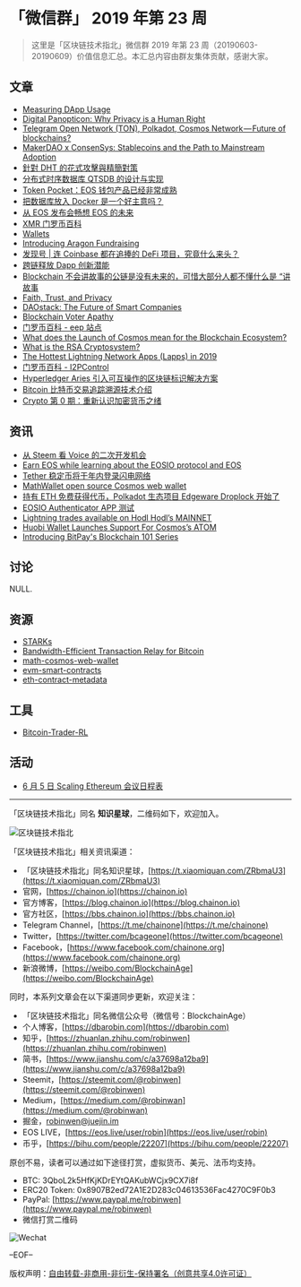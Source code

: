 # 「微信群」 2019 年第 23 周

> 这里是「区块链技术指北」微信群 2019 年第 23 周（20190603-20190609）价值信息汇总。本汇总内容由群友集体贡献，感谢大家。

## 文章

* [Measuring DApp Usage](https://bbs.chainon.io/d/3622)
* [Digital Panopticon: Why Privacy is a Human Right](https://bbs.chainon.io/d/3623)
* [Telegram Open Network (TON), Polkadot, Cosmos Network — Future of blockchains?](https://bbs.chainon.io/d/3624)
* [MakerDAO x ConsenSys: Stablecoins and the Path to Mainstream Adoption](https://bbs.chainon.io/d/3625)
* [針對 DHT 的花式攻擊與精簡對策](https://bbs.chainon.io/d/3628)
* [分布式时序数据库 QTSDB 的设计与实现](https://bbs.chainon.io/d/3629)
* [Token Pocket：EOS 钱包产品已经非常成熟](https://bbs.chainon.io/d/3630)
* [把数据库放入 Docker 是一个好主意吗？](https://bbs.chainon.io/d/3633)
* [从 EOS 发布会畅想 EOS 的未来](https://bbs.chainon.io/d/3636)
* [XMR 门罗币百科](https://bbs.chainon.io/d/3639)
* [Wallets](https://bbs.chainon.io/d/3640)
* [Introducing Aragon Fundraising](https://bbs.chainon.io/d/3641)
* [发现号 | 连 Coinbase 都在追捧的 DeFi 项目，究竟什么来头？](https://bbs.chainon.io/d/3643)
* [跨链释放 Dapp 创新潜能](https://bbs.chainon.io/d/3644)
* [Blockchain 不会讲故事的公链是没有未来的，可惜大部分人都不懂什么是 “讲故事](https://bbs.chainon.io/d/3645)
* [Faith, Trust, and Privacy](https://bbs.chainon.io/d/3646)
* [DAOstack: The Future of Smart Companies](https://bbs.chainon.io/d/3647)
* [Blockchain Voter Apathy](https://bbs.chainon.io/d/3648)
* [门罗币百科 - eep 站点](https://bbs.chainon.io/d/3650)
* [What does the Launch of Cosmos mean for the Blockchain Ecosystem?](https://bbs.chainon.io/d/3652)
* [What is the RSA Cryptosystem?](https://bbs.chainon.io/d/3653)
* [The Hottest Lightning Network Apps (Lapps) in 2019](https://bbs.chainon.io/d/3654)
* [门罗币百科 - I2PControl](https://bbs.chainon.io/d/3656)
* [Hyperledger Aries 引入可互操作的区块链标识解决方案](https://bbs.chainon.io/d/3659)
* [Bitcoin 比特币交易追踪溯源技术介绍](https://bbs.chainon.io/d/3660)
* [Crypto 第 0 期：重新认识加密货币之绪](https://bbs.chainon.io/d/3664)

## 资讯

* [从 Steem 看 Voice 的二次开发机会](https://bbs.chainon.io/d/3626)
* [Earn EOS while learning about the EOSIO protocol and EOS](https://bbs.chainon.io/d/3627)
* [Tether 稳定币将于年内登录闪电网络](https://bbs.chainon.io/d/3632)
* [MathWallet open source Cosmos web wallet](https://bbs.chainon.io/d/3637)
* [持有 ETH 免费获得代币，Polkadot 生态项目 Edgeware Droplock 开始了](https://bbs.chainon.io/d/3642)
* [EOSIO Authenticator APP 测试](https://bbs.chainon.io/d/3649)
* [Lightning trades available on Hodl Hodl’s MAINNET](https://bbs.chainon.io/d/3655)
* [Huobi Wallet Launches Support For Cosmos’s ATOM](https://bbs.chainon.io/d/3657)
* [Introducing BitPay's Blockchain 101 Series](https://bbs.chainon.io/d/3658)

## 讨论

NULL.

## 资源

* [STARKs](https://bbs.chainon.io/d/3634)
* [Bandwidth-Efficient Transaction Relay for Bitcoin](https://bbs.chainon.io/d/3635)
* [math-cosmos-web-wallet](https://bbs.chainon.io/d/3638)
* [evm-smart-contracts](https://bbs.chainon.io/d/3661)
* [eth-contract-metadata](https://bbs.chainon.io/d/3662)

## 工具

* [Bitcoin-Trader-RL](https://bbs.chainon.io/d/3663)

## 活动

* [6 月 5 日 Scaling Ethereum 会议日程表](https://bbs.chainon.io/d/3631)

***

「区块链技术指北」同名 **知识星球**，二维码如下，欢迎加入。

![区块链技术指北](https://cdn.dbarobin.com/3YzonTR.png)

「区块链技术指北」相关资讯渠道：

* 「区块链技术指北」同名知识星球，[https://t.xiaomiquan.com/ZRbmaU3](https://t.xiaomiquan.com/ZRbmaU3)
* 官网，[https://chainon.io](https://chainon.io)
* 官方博客，[https://blog.chainon.io](https://blog.chainon.io)
* 官方社区，[https://bbs.chainon.io](https://bbs.chainon.io)
* Telegram Channel，[https://t.me/chainone](https://t.me/chainone)
* Twitter，[https://twitter.com/bcageone](https://twitter.com/bcageone)
* Facebook，[https://www.facebook.com/chainone.org](https://www.facebook.com/chainone.org)
* 新浪微博，[https://weibo.com/BlockchainAge](https://weibo.com/BlockchainAge)

同时，本系列文章会在以下渠道同步更新，欢迎关注：

* 「区块链技术指北」同名微信公众号（微信号：BlockchainAge）
* 个人博客，[https://dbarobin.com](https://dbarobin.com)
* 知乎，[https://zhuanlan.zhihu.com/robinwen](https://zhuanlan.zhihu.com/robinwen)
* 简书，[https://www.jianshu.com/c/a37698a12ba9](https://www.jianshu.com/c/a37698a12ba9)
* Steemit，[https://steemit.com/@robinwen](https://steemit.com/@robinwen)
* Medium，[https://medium.com/@robinwan](https://medium.com/@robinwan)
* 掘金，[robinwen@juejin.im](https://juejin.im/user/5673ccae60b2260ee435f89a/posts)
* EOS LIVE，[https://eos.live/user/robin](https://eos.live/user/robin)
* 币乎，[https://bihu.com/people/22207](https://bihu.com/people/22207)

原创不易，读者可以通过如下途径打赏，虚拟货币、美元、法币均支持。

* BTC: 3QboL2k5HfKjKDrEYtQAKubWCjx9CX7i8f
* ERC20 Token: 0x8907B2ed72A1E2D283c04613536Fac4270C9F0b3
* PayPal: [https://www.paypal.me/robinwen](https://www.paypal.me/robinwen)
* 微信打赏二维码

![Wechat](https://cdn.dbarobin.com/SzoNl5b.jpg)

–EOF–

版权声明：[自由转载-非商用-非衍生-保持署名（创意共享4.0许可证）](http://creativecommons.org/licenses/by-nc-nd/4.0/deed.zh)